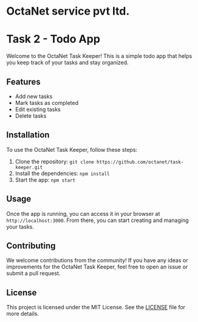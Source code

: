 # OctaNet service pvt ltd.
# Task 2 - Todo App

Welcome to the OctaNet Task Keeper! This is a simple todo app that helps you keep track of your tasks and stay organized. 

## Features

- Add new tasks
- Mark tasks as completed
- Edit existing tasks
- Delete tasks

## Installation

To use the OctaNet Task Keeper, follow these steps:

1. Clone the repository: `git clone https://github.com/octanet/task-keeper.git`
2. Install the dependencies: `npm install`
3. Start the app: `npm start`

## Usage

Once the app is running, you can access it in your browser at `http://localhost:3000`. From there, you can start creating and managing your tasks.

## Contributing

We welcome contributions from the community! If you have any ideas or improvements for the OctaNet Task Keeper, feel free to open an issue or submit a pull request.

## License

This project is licensed under the MIT License. See the [LICENSE](LICENSE) file for more details.
